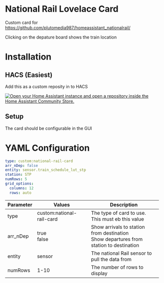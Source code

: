 # National Rail Lovelace Card
Custom card for https://github.com/plutomedia987/homeassistant_nationalrail/

Clicking on the depature board shows the train location


# Installation
## HACS (Easiest)
Add this as a custom reposity in to HACS

[![Open your Home Assistant instance and open a repository inside the Home Assistant Community Store.](https://my.home-assistant.io/badges/hacs_repository.svg)](https://my.home-assistant.io/redirect/hacs_repository/?owner=plutomedia987&repository=https%3A%2F%2Fgithub.com%2Fplutomedia987%2Flovelace-nationalrail&category=Dashboard)

## Setup
The card should be configurable in the GUI

# YAML Configuration

```yaml
type: custom:national-rail-card
arr_nDep: false
entity: sensor.train_schedule_lut_stp
station: STP
numRows: 5
grid_options:
  columns: 12
  rows: auto
```

| Parameter | Values | Description |
|-----------|--------|-------------|
| type      | custom:national-rail-card | The type of card to use. This must eb this value |
| arr_nDep  | true<br>false   | Show arrivals to station from destination<br>Show departures from station to destination   |
| entity    | sensor  | The national Rail sensor to pull the data from  |
| numRows   | 1-10 | The number of rows to display |
